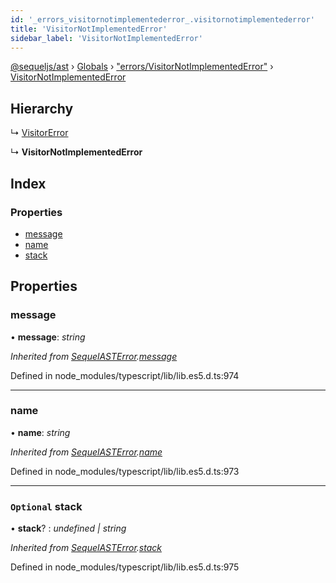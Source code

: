 ```yaml
---
id: '_errors_visitornotimplementederror_.visitornotimplementederror'
title: 'VisitorNotImplementedError'
sidebar_label: 'VisitorNotImplementedError'
---
```


[@sequeljs/ast](../index.md) › [Globals](../globals.md) ›
["errors/VisitorNotImplementedError"](../modules/_errors_visitornotimplementederror_.md)
›
[VisitorNotImplementedError](_errors_visitornotimplementederror_.visitornotimplementederror.md)

## Hierarchy

↳ [VisitorError](_errors_visitorerror_.visitorerror.md)

↳ **VisitorNotImplementedError**

## Index

### Properties

- [message](_errors_visitornotimplementederror_.visitornotimplementederror.md#message)
- [name](_errors_visitornotimplementederror_.visitornotimplementederror.md#name)
- [stack](_errors_visitornotimplementederror_.visitornotimplementederror.md#optional-stack)

## Properties

### message

• **message**: _string_

_Inherited from
[SequelASTError](_errors_sequelasterror_.sequelasterror.md).[message](_errors_sequelasterror_.sequelasterror.md#message)_

Defined in node_modules/typescript/lib/lib.es5.d.ts:974

---

### name

• **name**: _string_

_Inherited from
[SequelASTError](_errors_sequelasterror_.sequelasterror.md).[name](_errors_sequelasterror_.sequelasterror.md#name)_

Defined in node_modules/typescript/lib/lib.es5.d.ts:973

---

### `Optional` stack

• **stack**? : _undefined | string_

_Inherited from
[SequelASTError](_errors_sequelasterror_.sequelasterror.md).[stack](_errors_sequelasterror_.sequelasterror.md#optional-stack)_

Defined in node_modules/typescript/lib/lib.es5.d.ts:975
